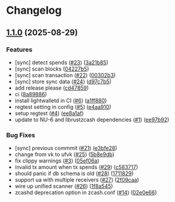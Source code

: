 # Changelog

## [1.1.0](https://github.com/hhanh00/zcash-walletd/compare/zcash-walletd-v1.0.0...zcash-walletd-v1.1.0) (2025-08-29)


### Features

* [sync] detect spends ([#23](https://github.com/hhanh00/zcash-walletd/issues/23)) ([3a21b85](https://github.com/hhanh00/zcash-walletd/commit/3a21b852bd4feb73020f7db992eb685cc00594c4))
* [sync] scan blocks ([04227b5](https://github.com/hhanh00/zcash-walletd/commit/04227b56fa29c04347436cf925da2b7b71882e4c))
* [sync] scan transaction ([#22](https://github.com/hhanh00/zcash-walletd/issues/22)) ([00302b3](https://github.com/hhanh00/zcash-walletd/commit/00302b3f098ed87de9ecd0add2daa8305e449ac7))
* [sync] store sync data ([#24](https://github.com/hhanh00/zcash-walletd/issues/24)) ([d97c7b5](https://github.com/hhanh00/zcash-walletd/commit/d97c7b5844cc2ad8d6f930d48a63dad52436678c))
* add release please ([cd47859](https://github.com/hhanh00/zcash-walletd/commit/cd4785925b7bd71f73f7769dce356866ed2187f9))
* ci ([8a89886](https://github.com/hhanh00/zcash-walletd/commit/8a89886b73112823bc1ae980922910b46be56032))
* install lightwalletd in CI ([#6](https://github.com/hhanh00/zcash-walletd/issues/6)) ([a1ff880](https://github.com/hhanh00/zcash-walletd/commit/a1ff880c344bc4c519c16b04d6f7d7a678c00b10))
* regtest setting in config ([#5](https://github.com/hhanh00/zcash-walletd/issues/5)) ([e4aa910](https://github.com/hhanh00/zcash-walletd/commit/e4aa910c5a66c6c15b77ac1b8411e289871f8ce8))
* setup regtest ([#4](https://github.com/hhanh00/zcash-walletd/issues/4)) ([ee8a1af](https://github.com/hhanh00/zcash-walletd/commit/ee8a1af535393757d5ec57a71f5bbad96af7a055))
* update to NU-6 and librustzcash dependencies ([#1](https://github.com/hhanh00/zcash-walletd/issues/1)) ([ee97b92](https://github.com/hhanh00/zcash-walletd/commit/ee97b92be37ba9c7768876a71c09eef66a8c6de3))


### Bug Fixes

* [sync] previous commmit ([#21](https://github.com/hhanh00/zcash-walletd/issues/21)) ([e3bfe28](https://github.com/hhanh00/zcash-walletd/commit/e3bfe2899fbdb2a84e1f3676e4ece50043d296bf))
* change from vk to ufvk ([#25](https://github.com/hhanh00/zcash-walletd/issues/25)) ([5b8e9db](https://github.com/hhanh00/zcash-walletd/commit/5b8e9db0b66a66ab488f8e5607b118fecacb345b))
* fix clippy warnings ([#3](https://github.com/hhanh00/zcash-walletd/issues/3)) ([05ef06a](https://github.com/hhanh00/zcash-walletd/commit/05ef06ae5448a91e928660edf032b85386d23110))
* invalid tx amount when tx spends ([#29](https://github.com/hhanh00/zcash-walletd/issues/29)) ([c583717](https://github.com/hhanh00/zcash-walletd/commit/c583717c3c31af5ebe0b11d420cad91440b7c9a9))
* should panic if db schema is old ([#28](https://github.com/hhanh00/zcash-walletd/issues/28)) ([1711829](https://github.com/hhanh00/zcash-walletd/commit/1711829c3e7cb8d9850f2f9d1c5be9795237b0ba))
* support ua with multiple receivers ([#27](https://github.com/hhanh00/zcash-walletd/issues/27)) ([2f09caa](https://github.com/hhanh00/zcash-walletd/commit/2f09caa2d05118d7c2a38872002f3fca5d512319))
* wire up unified scanner ([#26](https://github.com/hhanh00/zcash-walletd/issues/26)) ([1f8a545](https://github.com/hhanh00/zcash-walletd/commit/1f8a545e835aff70e17f308a98d0719dbddde676))
* zcashd deprecation option in zcash.conf ([#14](https://github.com/hhanh00/zcash-walletd/issues/14)) ([02e0e66](https://github.com/hhanh00/zcash-walletd/commit/02e0e66580e463c354b73e986ba2d57ef6b4baeb))
